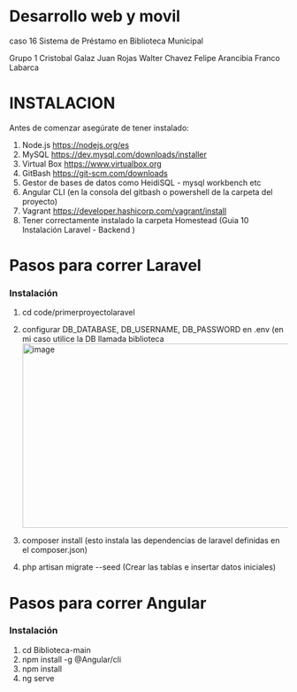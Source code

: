 # Desarrollo web y movil
caso 16  Sistema de Préstamo en Biblioteca Municipal 

Grupo 1 
Cristobal Galaz 
Juan Rojas
Walter Chavez
Felipe Arancibia
Franco Labarca

# INSTALACION

Antes de comenzar asegúrate de tener instalado:
1) Node.js https://nodejs.org/es
2) MySQL https://dev.mysql.com/downloads/installer
3) Virtual Box https://www.virtualbox.org
4) GitBash https://git-scm.com/downloads
5) Gestor de bases de datos como HeidiSQL - mysql workbench etc 
6) Angular CLI (en la consola del gitbash o powershell de la carpeta del proyecto)
7) Vagrant https://developer.hashicorp.com/vagrant/install
8) Tener correctamente instalado la carpeta Homestead (Guia 10 Instalación Laravel - Backend )

# Pasos para correr Laravel
###  Instalación
1) cd code/primerproyectolaravel 

2) configurar DB_DATABASE, DB_USERNAME, DB_PASSWORD en .env (en mi caso utilice la DB llamada biblioteca <img width="786" height="333" alt="image" src="https://github.com/user-attachments/assets/6f4bb5ea-b7c3-4d3f-ae05-ff2930511620" />
3) composer install (esto instala las dependencias de laravel definidas en el composer.json)
4) php artisan migrate --seed (Crear las tablas e insertar datos iniciales)


# Pasos para correr Angular
###  Instalación
1) cd Biblioteca-main
2) npm install -g @Angular/cli
3) npm install
4) ng serve

